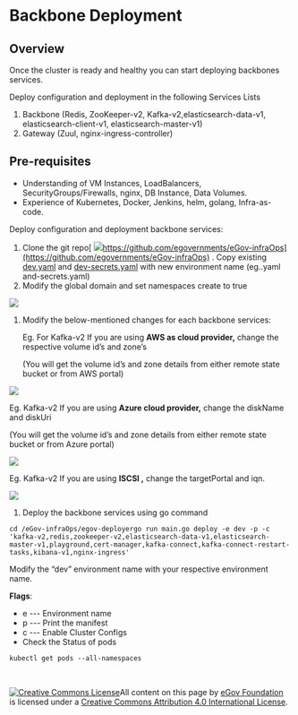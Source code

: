 # Backbone Deployment

## Overview

Once the cluster is ready and healthy you can start deploying backbones services.

Deploy configuration and deployment in the following Services Lists

1. Backbone \(Redis, ZooKeeper-v2, Kafka-v2,elasticsearch-data-v1, elasticsearch-client-v1, elasticsearch-master-v1\)
2. Gateway \(Zuul, nginx-ingress-controller\)

## Pre-requisites

* Understanding of VM Instances, LoadBalancers, SecurityGroups/Firewalls, nginx, DB Instance, Data Volumes.
* Experience of Kubernetes, Docker, Jenkins, helm, golang, Infra-as-code.

Deploy configuration and deployment backbone services:

1. Clone the git repo[ ![](https://github.githubassets.com/favicon.ico)https://github.com/egovernments/eGov-infraOps](https://github.com/egovernments/eGov-infraOps) . Copy existing [dev.yaml](https://github.com/egovernments/eGov-infraOps/blob/master/helm/environments/dev.yaml) and [dev-secrets.yaml](https://github.com/egovernments/eGov-infraOps/blob/master/helm/environments/dev-secrets.yaml) with new environment name \(eg..yaml and-secrets.yaml\)
2. Modify the global domain and set namespaces create to true

![](https://gblobscdn.gitbook.com/assets%2F-MERG_iQW5oN4ukgXP8K%2F-MGrj6BrCyQtBc7G4ijs%2F-MGrupRtrQfYiFoTL3XU%2Fimage.png?alt=media&token=8a640c33-f38c-4580-bf8c-caa157f34b6b)

1. Modify the below-mentioned changes for each backbone services:

   Eg. For Kafka-v2 If you are using **AWS as cloud provider,** change the respective volume id’s and zone’s

   \(You will get the volume id’s and zone details from either remote state bucket or from AWS portal\)

![](https://gblobscdn.gitbook.com/assets%2F-MERG_iQW5oN4ukgXP8K%2F-MGrj6BrCyQtBc7G4ijs%2F-MGruyV9kiA__4LV9Lk4%2Fimage.png?alt=media&token=2cc00446-64c9-4f9f-8ac8-867e064ffc44)

Eg. Kafka-v2 If you are using **Azure cloud provider,** change the diskName and diskUri

\(You will get the volume id’s and zone details from either remote state bucket or from Azure portal\)

![](https://gblobscdn.gitbook.com/assets%2F-MERG_iQW5oN4ukgXP8K%2F-MGrj6BrCyQtBc7G4ijs%2F-MGrv51muGFmWUGyVBK3%2Fimage.png?alt=media&token=60131808-5004-463e-861c-9d777d32f09e)

Eg. Kafka-v2 If you are using **ISCSI ,** change the targetPortal and iqn.

![](https://gblobscdn.gitbook.com/assets%2F-MERG_iQW5oN4ukgXP8K%2F-MGrj6BrCyQtBc7G4ijs%2F-MGrv9UA0Up-YonBuNxS%2Fimage.png?alt=media&token=aabe3f81-21a0-4973-be51-d2648a4f914d)

1. Deploy the backbone services using go command

```text
cd /eGov-infraOps/egov-deployergo run main.go deploy -e dev -p -c 'kafka-v2,redis,zookeeper-v2,elasticsearch-data-v1,elasticsearch-master-v1,playground,cert-manager,kafka-connect,kafka-connect-restart-tasks,kibana-v1,nginx-ingress'
```

Modify the “dev” environment name with your respective environment name.

**Flags**:

* e --- Environment name
* p --- Print the manifest
* c --- Enable Cluster Configs
* Check the Status of pods

```text
kubectl get pods --all-namespaces
```

​

[![Creative Commons License](https://i.creativecommons.org/l/by/4.0/80x15.png)​](http://creativecommons.org/licenses/by/4.0/)All content on this page by [eGov Foundation](https://egov.org.in/) is licensed under a [Creative Commons Attribution 4.0 International License](http://creativecommons.org/licenses/by/4.0/).

